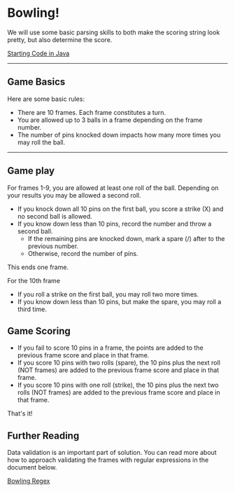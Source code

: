 # Bowling!

We will use some basic parsing skills to both make the scoring string look pretty, but also determine the score.

[Starting Code in Java](https://github.com/jojowil/Bowling)

---

## Game Basics

Here are some basic rules:

- There are 10 frames. Each frame constitutes a turn.
- You are allowed up to 3 balls in a frame depending on the frame number.
- The number of pins knocked down impacts how many more times you may roll the ball.

---

## Game play

For frames 1-9, you are allowed at least one roll of the ball. Depending on your results you may be allowed a second roll.

- If you knock down all 10 pins on the first ball, you score a strike (X) and no second ball is allowed. 
- If you know down less than 10 pins, record the number and throw a second ball.
    - If the remaining pins are knocked down, mark a spare (/) after to the previous number.
    - Otherwise, record the number of pins.

This ends one frame.

For the 10th frame

- If you roll a strike on the first ball, you may roll two more times.
- If you know down less than 10 pins, but make the spare, you may roll a third time.

## Game Scoring

- If you fail to score 10 pins in a frame, the points are added to the previous frame score and place in that frame.
- If you score 10 pins with two rolls (spare), the 10 pins plus the next roll (NOT frames) are added to the previous frame score and place in that frame.
- If you score 10 pins with one roll (strike), the 10 pins plus the next two rolls (NOT frames) are added to the previous frame score and place in that frame.

That's it!

## Further Reading

Data validation is an important part of solution. You can read more about how to approach validating the frames with regular expressions in the document below.

[Bowling Regex](https://programmingby.design/algorithms/bowling-regex/)